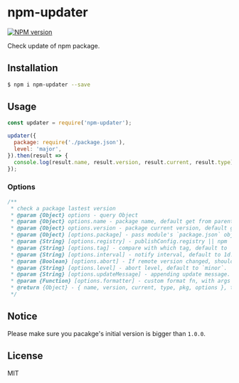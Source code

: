 # npm-updater

[![NPM version][npm-image]][npm-url]

[npm-image]: https://img.shields.io/npm/v/npm-updater.svg?style=flat-square
[npm-url]: https://npmjs.org/package/npm-updater

Check update of npm package.

## Installation

```bash
$ npm i npm-updater --save
```

## Usage

```js
const updater = require('npm-updater');

updater({
  package: require('./package.json'),
  level: 'major',
}).then(result => {
  console.log(result.name, result.version, result.current, result.type);
});
```

### Options

```js
/**
 * check a package lastest version
 * @param {Object} options - query Object
 * @param {Object} options.name - package name, default get from parent package.
 * @param {Object} options.version - package current version, default get from parent package.
 * @param {Object} [options.package] - pass module's `package.json` object
 * @param {String} [options.registry] - publishConfig.registry || npm
 * @param {String} [options.tag] - compare with which tag, default to `latest`.
 * @param {String} [options.interval] - notify interval, default to 1d.
 * @param {Boolean} [options.abort] - If remote version changed, should we abort? default to `true`.
 * @param {String} [options.level] - abort level, default to `minor`.
 * @param {String} [options.updateMessage] - appending update message.
 * @param {Function} [options.formatter] - custom format fn, with args { name, version, current, isAbort, options }.
 * @return {Object} - { name, version, current, type, pkg, options }, type: latest, major, minor, patch, prerelease, build, null
 */
 ```

 ## Notice

Please make sure you pacakge's initial version is bigger than `1.0.0`.

## License

MIT